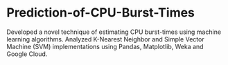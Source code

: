 # Prediction-of-CPU-Burst-Times
Developed a novel technique of estimating CPU burst-times using machine learning algorithms. Analyzed K-Nearest Neighbor and Simple Vector Machine (SVM) implementations using Pandas, Matplotlib, Weka and Google Cloud.
